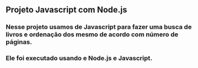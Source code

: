 ## Projeto Javascript com Node.js



###  Nesse projeto usamos de Javascript para fazer uma busca de livros e ordenação dos mesmo de acordo com número de páginas. 

### Ele foi executado usando e Node.js e Javascript.  

